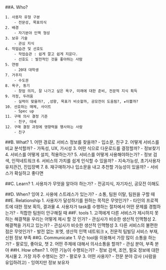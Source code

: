 ##A. Who?

	1. 사용자 유형 구분
		- 전문성, 목표의식
	2. 배경
		- 자기분야 인맥 형성
	3. 보유 기술
		- 관심 지식
	4. 작업습관 및 선호도
		- 작업습관 : 쉽게 깔고 쉽게 지운다.
		- 선호도 : 발전적인 것을 좋아하는 사람
	5. 연령
		- 20대 대학생
	7. 거주지
		- 수도권
	8. 욕구, 동기
		- 창업 의지, 잘 나가고 싶은 욕구, 미래에 대한 준비, 전문적 지식 획득
	9. 걱정, 두려움
		- 실력이 맞을까?, ,성향, 목표가 비슷할까, 공모전이 도움됨?, ★이쁠까? 
	10. 선호하는 매체, 사이트
		- Spec up
	11. 구매 의사 결정 기준
		- 친구, 대세
	12. 구매 결정 과정에 영향력을 행사하는 사람
		- 친구
##B. What?
	1. 어떤 경로로 서비스 정보를 찾을까?
		- 입소문, 친구
	2. 어떻게 서비스를 비교 분석할까?
		- 가독성, UX, 가시성
	3. 어떤 식으로 다운로드를 결정할까?
		- 정보찾기
	4. 서비스를 어떻게 설치, 적용하는가?
	5. 서비스를 어떻게 사용해야하는가?
		- 정보 검색, 인적네트워크
	6. 서비스의 가치를 쉽게 인식할 수 있을까?
		- 지속가능성, 초기사용자 유치관건, 진입장벽
	7.
	8. 재구매하거나 입소문을 내고 추천할 가능성이 있을까?
		- 서비스가 확실하고 좋다면

##C. Learn?
	1. 사용자가 무엇을 알아야 하는가?
		- 전공지식, 자기자신, 공모전 이해도

##D. When? 잉여
	2. 사용에 스트레스가 있는가?
		- 소통, 팀원 이탈, 팀원을 구할 때
##E. Relationship
	1. 사용자가 달성하기를 원하는 목적은 무엇인가?
		- 타인의 프로젝트에 대한 정보 획득, 결과물
	4. 사용자가 task를 수행하는 절차에서 어떤 문제를 경험하는가?
		- 적합한 팀원이 안구해질 때
##F. tools
	1. 고객에게 다른 서비스가 제시하지 못하는 해결책을 우리는 어떻게 제시 할 것	인가?
		- 관심사가 비슷한 생산적 인맥형성
	2. 해결책을 가지고 있는가?
		- 관심사가 비슷한 생산적 인맥형성
	3. 다른 서비스의 불편한 점은 무엇인가?
		- 발전 없는 포멧, 생산적 인맥 네트워크 x, 전문적 팀빌딩 서비스 부재, 신원 		정보 부족
##G. Communicate
	1. 무슨 tool을 이용해서 가장 많이 소통을 하는가?
		- 팔로잉, 좋아요, 챗
	2. 어떤 주제에 대해서 의사소통을 할까? 
		- 관심 분야, 부족 분야
##H. How often?
	1. 어떤 기능이 수행되는가?
		- 정보 검색, 조언, 필요 정보에 대한 게시물
	2. 가장 자주 수행되는 것?
		- 팔로우
	3. 어떤 사용자?
		- 전문 분야 강사 (사람을 유입하려고)
		- 잉여지만 정보 보유자
